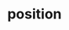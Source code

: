 ---
title: "position"
description: "Tests for CSS positioning include `relative`, `absolute`, `fixed` and `sticky`."
category: css
keywords: absolute, sticky, fixed, relative, static
last_test_date: "2021-05-16"
test_url: "/tests/css-positioning.html"
test_results_url: "https://app.emailonacid.com/app/acidtest/E45AW3a9IiIhUSBpv3dc1qPfMiMN8mLepy5BsvqtpXhhy/list"
stats: {
    apple-mail: {
        macos: {
            "14":"a #1"
        },
        ios: {
            "14.5":"a #1"
        }
    },
    gmail: {
        desktop-webmail: {
            "2021-05":"n"
        },
        ios: {
            "2021-05":"n"
        },
        android: {
            "2021-05":"n"
        },
        mobile-webmail: {
            "2021-05":"n"
        }
    },
    orange: {
        desktop-webmail: {
            "2021-05":"a #1"
        },
        ios: {
            "2021-05":"a #1"
        },
        android: {
            "2021-05":"a #1"
        }
    },
    outlook: {
        windows: {
            "2007":"n",
            "2010":"n",
            "2013":"n",
            "2016":"n",
            "2019":"n"
        },
        windows-mail: {
            "2021-05":"n"
        },
        macos: {
            "2016":"y",
            "16.50":"y"
        },
        outlook-com: {
            "2021-05":"a #2"
        },
        ios: {
            "2021-05":"n"
        },
        android: {
            "2021-05":"a #2"
        }
    },
    samsung-email: {
        android: {
            "6.0":"a #1"
        }
    },
    sfr: {
        desktop-webmail: {
            "2021-05":"a #4"
        },
        ios: {
            "2021-05":"a #4"
        },
        android: {
            "2021-05":"a #4"
        }
    },
    thunderbird: {
        macos: {
            "78.10":"y"
        }
    },
    aol: {
        desktop-webmail: {
            "2021-05":"a #3"
        },
        ios: {
            "2021-05":"a #3"
        },
        android: {
            "2021-05":"a #3"
        }
    },
    yahoo: {
        desktop-webmail: {
            "2021-05":"a #3"
        },
        ios: {
            "2021-05":"a #3"
        },
        android: {
            "2021-05":"a #3"
        }
    },
    protonmail: {
        desktop-webmail: {
            "2021-05":"y"
        },
        ios: {
            "2021-05":"y"
        },
        android: {
            "2021-05":"y"
        }
    },
    hey: {
        desktop-webmail: {
            "2021-05":"a #4"
        }
    },
    mail-ru: {
        desktop-webmail: {
            "2021-05":"n"
        }
    },
    fastmail: {
        desktop-webmail: {
            "2021-07": "a #1 #6"
        }
    },
    laposte: {
        desktop-webmail: {
            "2021-08": "a #4"
        }
    },
    gmx: {
        desktop-webmail: {
            "2022-06": "y #2"
        },
        ios: {
            "2022-06": "y"
        },
        android: {
            "2022-06": "y #5"
        }
    },
    web-de: {
        desktop-webmail: {
            "2022-06": "y #2"
        },
        ios: {
            "2022-06": "y"
        },
        android: {
            "2022-06": "y #5"
        }
    },
    ionos-1and1: {
        desktop-webmail: {
            "2022-06": "y"
        },
        android: {
            "2022-06": "y #5"
        }
    }
}
notes_by_num: {
    "1": "Partial. Supports `relative`, `absolute` but not `sticky` and `fixed`.",
    "2": "Partial. Supports `sticky` but not `relative`, `absolute` and `fixed`.",
    "3": "Partial. Supports `relative` but not  `absolute`, `sticky` and `fixed`.",
    "4": "Partial. Supports `relative` and `sticky` but not `absolute` and `fixed`.",
    "5": "Buggy. `fixed` elements scroll with page.",
    "6": "Buggy. `fixed` is replaced by `absolute`.",
}
links: {
    "Can I use: CSS property: position":"https://caniuse.com/mdn-css_properties_position",
    "MDN: position":"https://developer.mozilla.org/en-US/docs/Web/CSS/position"
}
---